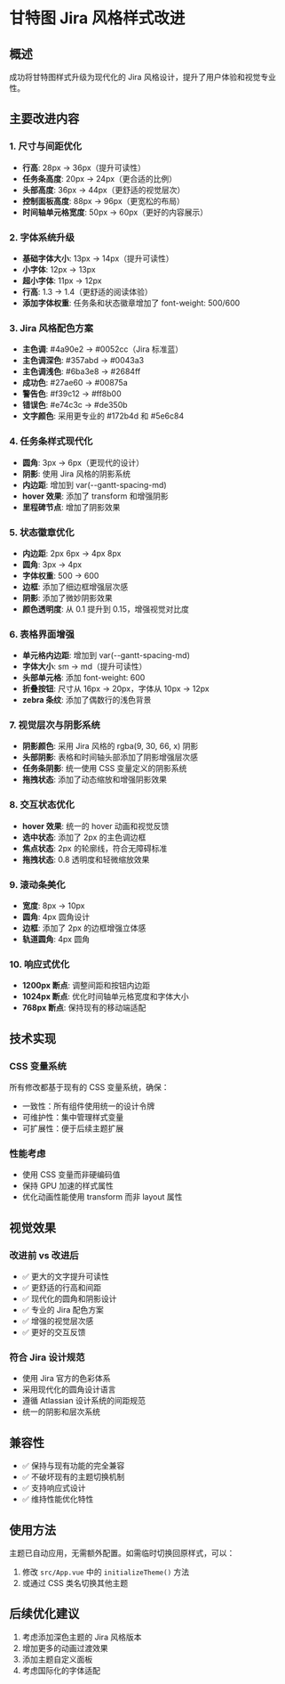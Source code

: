 # 甘特图 Jira 风格样式改进

## 概述

成功将甘特图样式升级为现代化的 Jira 风格设计，提升了用户体验和视觉专业性。

## 主要改进内容

### 1. 尺寸与间距优化

- **行高**: 28px → 36px（提升可读性）
- **任务条高度**: 20px → 24px（更合适的比例）
- **头部高度**: 36px → 44px（更舒适的视觉层次）
- **控制面板高度**: 88px → 96px（更宽松的布局）
- **时间轴单元格宽度**: 50px → 60px（更好的内容展示）

### 2. 字体系统升级

- **基础字体大小**: 13px → 14px（提升可读性）
- **小字体**: 12px → 13px
- **超小字体**: 11px → 12px
- **行高**: 1.3 → 1.4（更舒适的阅读体验）
- **添加字体权重**: 任务条和状态徽章增加了 font-weight: 500/600

### 3. Jira 风格配色方案

- **主色调**: #4a90e2 → #0052cc（Jira 标准蓝）
- **主色调深色**: #357abd → #0043a3
- **主色调浅色**: #6ba3e8 → #2684ff
- **成功色**: #27ae60 → #00875a
- **警告色**: #f39c12 → #ff8b00
- **错误色**: #e74c3c → #de350b
- **文字颜色**: 采用更专业的 #172b4d 和 #5e6c84

### 4. 任务条样式现代化

- **圆角**: 3px → 6px（更现代的设计）
- **阴影**: 使用 Jira 风格的阴影系统
- **内边距**: 增加到 var(--gantt-spacing-md)
- **hover 效果**: 添加了 transform 和增强阴影
- **里程碑节点**: 增加了阴影效果

### 5. 状态徽章优化

- **内边距**: 2px 6px → 4px 8px
- **圆角**: 3px → 4px
- **字体权重**: 500 → 600
- **边框**: 添加了细边框增强层次感
- **阴影**: 添加了微妙阴影效果
- **颜色透明度**: 从 0.1 提升到 0.15，增强视觉对比度

### 6. 表格界面增强

- **单元格内边距**: 增加到 var(--gantt-spacing-md)
- **字体大小**: sm → md（提升可读性）
- **头部单元格**: 添加 font-weight: 600
- **折叠按钮**: 尺寸从 16px → 20px，字体从 10px → 12px
- **zebra 条纹**: 添加了偶数行的浅色背景

### 7. 视觉层次与阴影系统

- **阴影颜色**: 采用 Jira 风格的 rgba(9, 30, 66, x) 阴影
- **头部阴影**: 表格和时间轴头部添加了阴影增强层次感
- **任务条阴影**: 统一使用 CSS 变量定义的阴影系统
- **拖拽状态**: 添加了动态缩放和增强阴影效果

### 8. 交互状态优化

- **hover 效果**: 统一的 hover 动画和视觉反馈
- **选中状态**: 添加了 2px 的主色调边框
- **焦点状态**: 2px 的轮廓线，符合无障碍标准
- **拖拽状态**: 0.8 透明度和轻微缩放效果

### 9. 滚动条美化

- **宽度**: 8px → 10px
- **圆角**: 4px 圆角设计
- **边框**: 添加了 2px 的边框增强立体感
- **轨道圆角**: 4px 圆角

### 10. 响应式优化

- **1200px 断点**: 调整间距和按钮内边距
- **1024px 断点**: 优化时间轴单元格宽度和字体大小
- **768px 断点**: 保持现有的移动端适配

## 技术实现

### CSS 变量系统

所有修改都基于现有的 CSS 变量系统，确保：

- 一致性：所有组件使用统一的设计令牌
- 可维护性：集中管理样式变量
- 可扩展性：便于后续主题扩展

### 性能考虑

- 使用 CSS 变量而非硬编码值
- 保持 GPU 加速的样式属性
- 优化动画性能使用 transform 而非 layout 属性

## 视觉效果

### 改进前 vs 改进后

- ✅ 更大的文字提升可读性
- ✅ 更舒适的行高和间距
- ✅ 现代化的圆角和阴影设计
- ✅ 专业的 Jira 配色方案
- ✅ 增强的视觉层次感
- ✅ 更好的交互反馈

### 符合 Jira 设计规范

- 使用 Jira 官方的色彩体系
- 采用现代化的圆角设计语言
- 遵循 Atlassian 设计系统的间距规范
- 统一的阴影和层次系统

## 兼容性

- ✅ 保持与现有功能的完全兼容
- ✅ 不破坏现有的主题切换机制
- ✅ 支持响应式设计
- ✅ 维持性能优化特性

## 使用方法

主题已自动应用，无需额外配置。如需临时切换回原样式，可以：

1. 修改 `src/App.vue` 中的 `initializeTheme()` 方法
2. 或通过 CSS 类名切换其他主题

## 后续优化建议

1. 考虑添加深色主题的 Jira 风格版本
2. 增加更多的动画过渡效果
3. 添加主题自定义面板
4. 考虑国际化的字体适配
